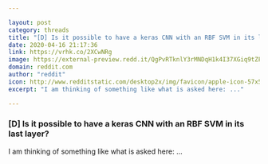 ```yaml
---

layout: post
category: threads
title: "[D] Is it possible to have a keras CNN with an RBF SVM in its last layer?"
date: 2020-04-16 21:17:36
link: https://vrhk.co/2XCwNRg
image: https://external-preview.redd.it/QgPvRTknlY3rMNDqH1k4I37XGiq9tZF_FsygC_Xht4o.jpg?width=316&height=165.445026178&auto=webp&crop=316:165.445026178,smart&s=ecce08b6559164f580bf805d0eea80ca70fd3c2b
domain: reddit.com
author: "reddit"
icon: http://www.redditstatic.com/desktop2x/img/favicon/apple-icon-57x57.png
excerpt: "I am thinking of something like what is asked here: ..."

---
```


### [D] Is it possible to have a keras CNN with an RBF SVM in its last layer?

I am thinking of something like what is asked here: ...